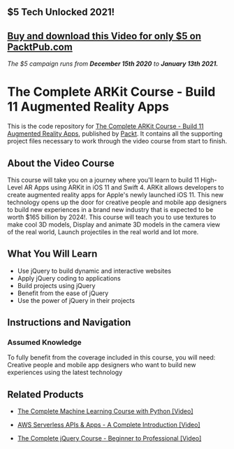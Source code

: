 ## $5 Tech Unlocked 2021!
[Buy and download this Video for only $5 on PacktPub.com](https://www.packtpub.com/product/the-complete-arkit-course-build-11-augmented-reality-apps-video/9781789958775)
-----
*The $5 campaign         runs from __December 15th 2020__ to __January 13th 2021.__*

# The Complete ARKit Course - Build 11 Augmented Reality Apps
This is the code repository for [The Complete ARKit Course - Build 11 Augmented Reality Apps](https://www.packtpub.com/web-development/complete-jquery-course-beginner-professional-video?utm_source=github&utm_medium=repository&utm_campaign=9781789612837), published by [Packt](https://www.packtpub.com/?utm_source=github). It contains all the supporting project files necessary to work through the video course from start to finish.
## About the Video Course
This course will take you on a journey where you'll learn to build 11 High-Level AR Apps using ARKit in iOS 11 and Swift 4. ARKit allows developers to create augmented reality apps for Apple's newly launched iOS 11. This new technology opens up the door for creative people and mobile app designers to build new experiences in a brand new industry that is expected to be worth $165 billion by 2024!. This course will teach you to use textures to make cool 3D models, Display and animate 3D models in the camera view of the real world, Launch projectiles in the real world and lot more.

<H2>What You Will Learn</H2>
<DIV class=book-info-will-learn-text>
<UL>
<LI>Use jQuery to build dynamic and interactive websites 
<LI>Apply jQuery coding to applications 
<LI>Build projects using jQuery 
<LI>Benefit from the ease of jQuery 
<LI>Use the power of jQuery in their projects </LI></UL></DIV>

## Instructions and Navigation
### Assumed Knowledge
To fully benefit from the coverage included in this course, you will need:<br/>
Creative people and mobile app designers who want to build new experiences using the latest technology

## Related Products
* [The Complete Machine Learning Course with Python [Video]](https://www.packtpub.com/application-development/complete-machine-learning-course-python-video?utm_source=github&utm_medium=repository&utm_campaign=9781789953725)

* [AWS Serverless APIs & Apps - A Complete Introduction [Video]](https://www.packtpub.com/virtualization-and-cloud/aws-serverless-apis-apps-complete-introduction-video?utm_source=github&utm_medium=repository&utm_campaign=9781789954340)

* [The Complete jQuery Course - Beginner to Professional [Video]](https://www.packtpub.com/web-development/complete-jquery-course-beginner-professional-video?utm_source=github&utm_medium=repository&utm_campaign=9781789612837)

